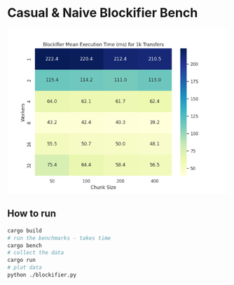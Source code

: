 # Casual & Naive Blockifier Bench

![Alt Text](./viz/blockifier_benches_heatmap.png)

## How to run
```bash
cargo build
# run the benchmarks - takes time
cargo bench
# collect the data
cargo run
# plot data
python ./blockifier.py
```